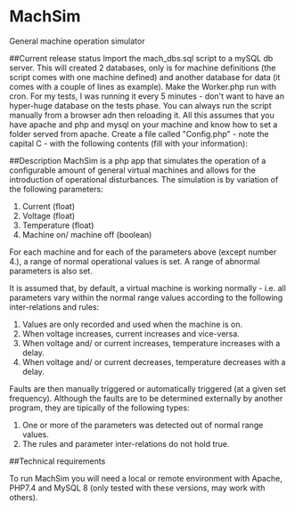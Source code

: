 # MachSim
General machine operation simulator

##Current release status
Import the mach_dbs.sql script to a mySQL db server. This will created 2 databases, only is for machine definitions (the script comes with one machine defined) and another database for data (it comes with a couple of lines as example). Make the Worker.php run with cron. For my tests, I was running it every 5 minutes - don't want to have an hyper-huge database on the tests phase. You can always run the script manually from a browser adn then reloading it. All this assumes that you have apache and php and mysql on your machine and know how to set a folder served from apache. Create a file called "Config.php" - note the capital C - with the following contents (fill with your information):

<?php
//MachSim configuration file. Do not sync with git - that means that you should add it to the .gitignore file!

//Constant definition
//Set the maximum number of parameters that can be set per machine:
$MAX_NUM_PARAMETERS = 5;

//MachSim database related information. This is not the database where data is to be sent. That is further down below.
$config_db_name = "your_data";
$config_db_user = "your_data";
$config_db_server = "your_data";
$config_db_pass = "your_data";

//Database where data is to be sent
$data_db_name = "your_data";
$data_db_user = "your_data";
$data_db_server = "your_data";
$data_db_pass = "your_data";

//be careful, this next one must be unique
$location_id = 1;

?>
 
##Description
MachSim is a php app that simulates the operation of a configurable amount of general virtual machines and allows for the introduction of operational disturbances. The simulation is by variation of the following parameters:

1. Current (float)
2. Voltage (float)
3. Temperature (float)
4. Machine on/ machine off (boolean)

For each machine and for each of the parameters above (except number 4.), a range of normal operational values is set. A range of abnormal parameters is also set.

It is assumed that, by default, a virtual machine is working normally - i.e. all parameters vary within the normal range values according to the following inter-relations and rules:

1. Values are only recorded and used when the machine is on.
2. When voltage increases, current increases and vice-versa.
3. When voltage and/ or current increases, temperature increases with a delay.
4. When voltage and/ or current decreases, temperature decreases with a delay.

Faults are then manually triggered or automatically triggered (at a given set frequency). Although the faults are to be determined externally by another program, they are tipically of the following types:

1. One or more of the parameters was detected out of normal range values.
2. The rules and parameter inter-relations do not hold true.

##Technical requirements

To run MachSim you will need a local or remote environment with Apache, PHP7.4 and MySQL 8 (only tested with these versions, may work with others).
